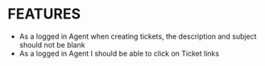 # FEATURES

* As a logged in Agent when creating tickets, the description and subject should not be blank
* As a logged in Agent I should be able to click on Ticket links
